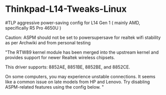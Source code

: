 # Thinkpad-L14-Tweaks-Linux

#TLP aggressive power-saving config for L14 Gen 1 ( mainly AMD, specifically R5 Pro 4650U )

Caution: ASPM should not be set to powersupersave for realtek wifi stability as per Archwiki and from personal testing

"The RTW89 kernel module has been merged into the upstream kernel and provides support for newer Realtek wireless chipsets.

This driver supports: 8852AE, 8851BE, 8852BE, and 8852CE.

On some computers, you may experience unstable connections. It seems like a common issue on late models from HP and Lenovo. Try disabling ASPM-related features using the config below. "

